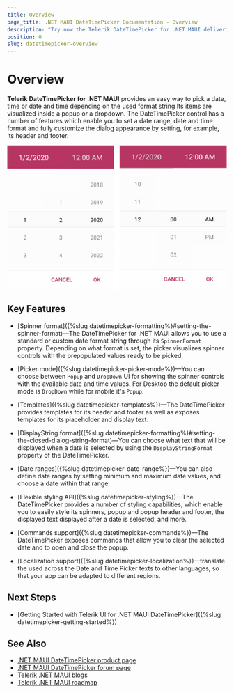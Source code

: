 ```yaml
---
title: Overview
page_title: .NET MAUI DateTimePicker Documentation - Overview
description: "Try now the Telerik DateTimePicker for .NET MAUI delivering a set of options for selecting dates."
position: 0
slug: datetimepicker-overview
---
```


# Overview

**Telerik DateTimePicker for .NET MAUI** provides an easy way to pick a date, time or date and time depending on the used format string Its items are visualized inside a popup or a dropdown. The DateTimePicker control has a number of features which enable you to set a date range, date and time format and fully customize the dialog appearance by setting, for example, its header and footer.  

![DateTime Picker Overview](images/datetime_picker_overview.png)

## Key Features

* [Spinner format]({%slug datetimepicker-formatting%}#setting-the-spinner-format)&mdash;The DateTimePicker for .NET MAUI allows you to use a standard or custom date format string through its `SpinnerFormat` property. Depending on what format is set, the picker visualizes spinner controls with the prepopulated values ready to be picked.

* [Picker mode]({%slug datetimepicker-picker-mode%})&mdash;You can choose between `Popup` and `DropDown` UI for showing the spinner controls with the available date and time values. For Desktop the default picker mode is `DropDown` while for mobile it's `Popup`.

* [Templates]({%slug datetimepicker-templates%})&mdash;The DateTimePicker provides templates for its header and footer as well as exposes templates for its placeholder and display text.

* [DisplayString format]({%slug datetimepicker-formatting%}#setting-the-closed-dialog-string-format)&mdash;You can choose what text that will be displayed when a date is selected by using the `DisplayStringFormat` property of the DateTimePicker.

* [Date ranges]({%slug datetimepicker-date-range%})&mdash;You can also define date ranges by setting minimum and maximum date values, and choose a date within that range.

* [Flexible styling API]({%slug datetimepicker-styling%})&mdash;The DateTimePicker provides a number of styling capabilities, which enable you to easily style its spinners, popup and popup header and footer, the displayed text displayed after a date is selected, and more.

* [Commands support]({%slug datetimepicker-commands%})&mdash;The DateTimePicker exposes commands that allow you to clear the selected date and to open and close the popup.

* [Localization support]({%slug datetimepicker-localization%})&mdash;translate the used across the Date and Time Picker texts to other languages, so that your app can be adapted to different regions.

## Next Steps

- [Getting Started with Telerik UI for .NET MAUI DateTimePicker]({%slug datetimepicker-getting-started%})

## See Also

- [.NET MAUI DateTimePicker product page](https://www.telerik.com/maui-ui/datetimepicker)
- [.NET MAUI DateTimePicker forum page](https://www.telerik.com/forums/maui?tagId=1918)
- [Telerik .NET MAUI blogs](https://www.telerik.com/blogs/tag/.net-maui)
- [Telerik .NET MAUI roadmap](https://www.telerik.com/support/whats-new/maui-ui/roadmap)
